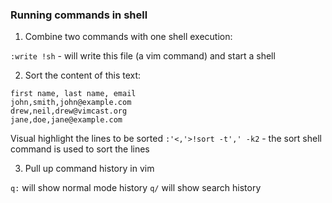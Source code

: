 ### Running commands in shell

1. Combine two commands with one shell execution:

`:write !sh` - will write this file (a vim command) and start a shell

2. Sort the content of this text:

```
first name, last name, email
john,smith,john@example.com
drew,neil,drew@vimcast.org
jane,doe,jane@example.com
```

Visual highlight the lines to be sorted
`:'<,'>!sort -t',' -k2` - the sort shell command is used to sort the lines

3. Pull up command history in vim

`q:` will show normal mode history
`q/` will show search history
